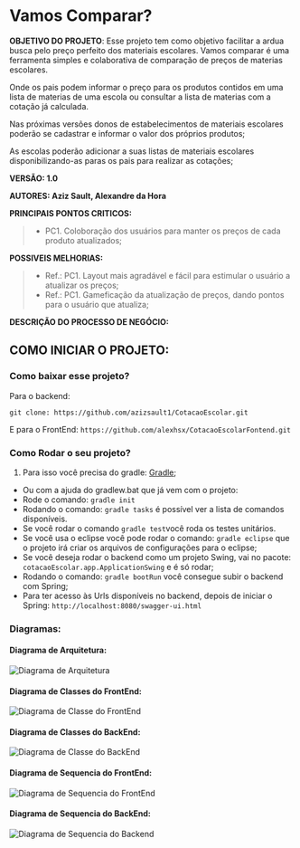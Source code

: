 # Vamos Comparar?
**OBJETIVO DO PROJETO**: Esse projeto tem como objetivo facilitar a ardua busca pelo preço perfeito dos materiais escolares.
Vamos comparar é uma ferramenta simples e colaborativa de comparação de preços de materias escolares. ​

Onde os pais podem informar o preço para os produtos contidos em uma lista de materias de uma escola ou consultar a lista de materias com a cotação já calculada.​

Nas próximas versões donos de estabelecimentos de materiais escolares poderão se cadastrar e informar o valor dos próprios produtos;​

As escolas poderão adicionar a suas listas de materiais escolares disponibilizando-as paras os pais para realizar as cotações;

**VERSÃO: 1.0**

**AUTORES: Aziz Sault, Alexandre da Hora**


**PRINCIPAIS PONTOS CRITICOS:**
>* PC1. Coloboração dos usuários para manter os preços de cada produto atualizados;

**POSSIVEIS MELHORIAS:**
>* Ref.:  PC1. Layout mais agradável e fácil para estimular o usuário a atualizar os preços;
>*  Ref.: PC1. Gameficação da atualização de preços, dando pontos para o usuário que atualiza;

**DESCRIÇÃO DO PROCESSO DE NEGÓCIO:**

## COMO INICIAR O PROJETO:
### Como baixar esse projeto?

Para o backend:
```
git clone: https://github.com/azizsault1/CotacaoEscolar.git
```
E para o FrontEnd:
```https://github.com/alexhsx/CotacaoEscolarFontend.git```

### Como Rodar o seu projeto?
1. Para isso você precisa do gradle: [Gradle](https://gradle.org/install/);
* Ou com a ajuda do gradlew.bat que já vem com o projeto:
* Rode o comando: ```gradle init```
* Rodando o comando: ```gradle tasks``` é possível ver a lista de comandos disponíveis.
* Se você rodar o comando ```gradle test```você roda os testes unitários.
* Se você usa o eclipse você pode rodar o comando: ```gradle eclipse``` que o projeto irá criar os arquivos de configurações para o eclipse;
* Se você deseja rodar o backend como um projeto Swing, vai no pacote:  ```cotacaoEscolar.app.ApplicationSwing``` e é só rodar;
* Rodando o comando: ```gradle bootRun``` você consegue subir o backend com Spring;
* Para ter acesso às Urls disponíveis no backend, depois de iniciar o Spring: ```http://localhost:8080/swagger-ui.html ```

### Diagramas:

#### Diagrama de Arquitetura:
![Diagrama de Arquitetura](https://github.com/azizsault1/CotacaoEscolar/blob/master/doc/diagramas/Arquitetura.png)

#### Diagrama de Classes do FrontEnd:
![Diagrama de Classe do FrontEnd](https://github.com/azizsault1/CotacaoEscolar/blob/master/doc/diagramas/diagrama_classe_cotacao_frontend.png)
 
#### Diagrama de Classes do BackEnd:
![Diagrama de Classe do BackEnd](https://github.com/azizsault1/CotacaoEscolar/blob/master/doc/diagramas/DiagramaClasse.png)

#### Diagrama de Sequencia do FrontEnd:
![Diagrama de Sequencia do FrontEnd](https://github.com/azizsault1/CotacaoEscolar/blob/master/doc/diagramas/diagrama_sequencia_frontend_cotacao.png)

#### Diagrama de Sequencia do BackEnd:
![Diagrama de Sequencia do Backend](https://github.com/azizsault1/CotacaoEscolar/blob/master/doc/diagramas/cotacao.png)



